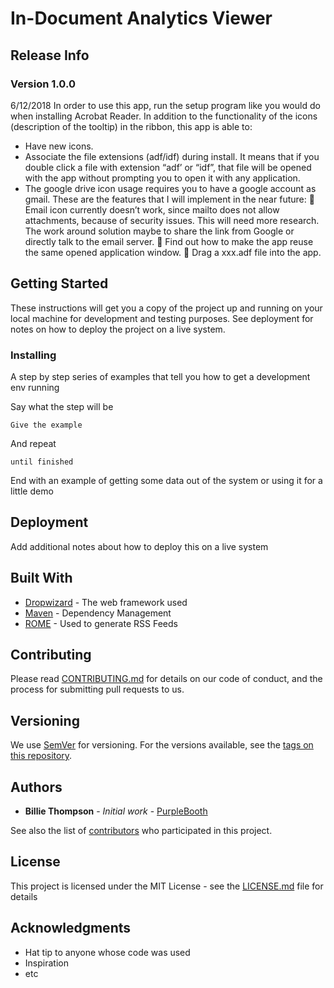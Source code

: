 # In-Document Analytics Viewer

## Release Info

### Version 1.0.0

6/12/2018
In order to use this app, run the setup program like you would do when installing Acrobat Reader. In addition to the functionality of the icons (description of the tooltip) in the ribbon, this app is able to:
-	Have new icons.
-	Associate the file extensions (adf/idf) during install. It means that if you double click a file with extension “adf’ or “idf”, that file will be opened with the app without prompting you to open it with any application.
-	The google drive icon usage requires you to have a google account as gmail.
These are the features that I will implement in the near future:
	Email icon currently doesn’t work, since mailto does not allow attachments, because of security issues.  This will  need more research.  The work around solution maybe to share the link from Google or directly talk to the email server.
	Find out how to make the app reuse the same opened application window.
	Drag a xxx.adf file into the app.


## Getting Started

These instructions will get you a copy of the project up and running on your local machine for development and testing purposes. See deployment for notes on how to deploy the project on a live system.


### Installing

A step by step series of examples that tell you how to get a development env running

Say what the step will be

```
Give the example
```

And repeat

```
until finished
```

End with an example of getting some data out of the system or using it for a little demo


## Deployment

Add additional notes about how to deploy this on a live system

## Built With

* [Dropwizard](http://www.dropwizard.io/1.0.2/docs/) - The web framework used
* [Maven](https://maven.apache.org/) - Dependency Management
* [ROME](https://rometools.github.io/rome/) - Used to generate RSS Feeds

## Contributing

Please read [CONTRIBUTING.md](https://gist.github.com/PurpleBooth/b24679402957c63ec426) for details on our code of conduct, and the process for submitting pull requests to us.

## Versioning

We use [SemVer](http://semver.org/) for versioning. For the versions available, see the [tags on this repository](https://github.com/your/project/tags).

## Authors

* **Billie Thompson** - *Initial work* - [PurpleBooth](https://github.com/PurpleBooth)

See also the list of [contributors](https://github.com/your/project/contributors) who participated in this project.

## License

This project is licensed under the MIT License - see the [LICENSE.md](LICENSE.md) file for details

## Acknowledgments

* Hat tip to anyone whose code was used
* Inspiration
* etc

